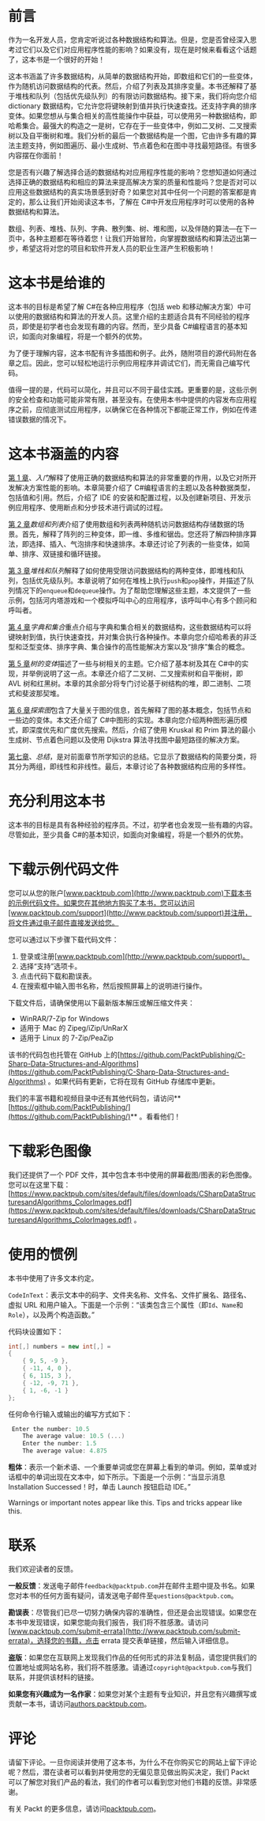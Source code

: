 # 前言

作为一名开发人员，您肯定听说过各种数据结构和算法。但是，您是否曾经深入思考过它们以及它们对应用程序性能的影响？如果没有，现在是时候来看看这个话题了，这本书是一个很好的开始！

这本书涵盖了许多数据结构，从简单的数据结构开始，即数组和它们的一些变体，作为随机访问数据结构的代表。然后，介绍了列表及其排序变量。本书还解释了基于堆栈和队列（包括优先级队列）的有限访问数据结构。接下来，我们将向您介绍 dictionary 数据结构，它允许您将键映射到值并执行快速查找。还支持字典的排序变体。如果您想从与集合相关的高性能操作中获益，可以使用另一种数据结构，即哈希集合。最强大的构造之一是树，它存在于一些变体中，例如二叉树、二叉搜索树以及自平衡树和堆。我们分析的最后一个数据结构是一个图，它由许多有趣的算法主题支持，例如图遍历、最小生成树、节点着色和在图中寻找最短路径。有很多内容摆在你面前！

您是否有兴趣了解选择合适的数据结构对应用程序性能的影响？您想知道如何通过选择正确的数据结构和相应的算法来提高解决方案的质量和性能吗？您是否对可以应用这些数据结构的真实场景感到好奇？如果您对其中任何一个问题的答案都是肯定的，那么让我们开始阅读这本书，了解在 C#中开发应用程序时可以使用的各种数据结构和算法。

数组、列表、堆栈、队列、字典、散列集、树、堆和图，以及伴随的算法—在下一页中，各种主题都在等待着您！让我们开始冒险，向掌握数据结构和算法迈出第一步，希望这将对您的项目和软件开发人员的职业生涯产生积极影响！

# 这本书是给谁的

这本书的目标是希望了解 C#在各种应用程序（包括 web 和移动解决方案）中可以使用的数据结构和算法的开发人员。这里介绍的主题适合具有不同经验的程序员，即使是初学者也会发现有趣的内容。然而，至少具备 C#编程语言的基本知识，如面向对象编程，将是一个额外的优势。

为了便于理解内容，这本书配有许多插图和例子。此外，随附项目的源代码附在各章之后。因此，您可以轻松地运行示例应用程序并调试它们，而无需自己编写代码。

值得一提的是，代码可以简化，并且可以不同于最佳实践。更重要的是，这些示例的安全检查和功能可能非常有限，甚至没有。在使用本书中提供的内容发布应用程序之前，应彻底测试应用程序，以确保它在各种情况下都能正常工作，例如在传递错误数据的情况下。

# 这本书涵盖的内容

[第 1 章](1.html)、*入门*解释了使用正确的数据结构和算法的非常重要的作用，以及它对所开发解决方案性能的影响。本章简要介绍了 C#编程语言的主题以及各种数据类型，包括值和引用。然后，介绍了 IDE 的安装和配置过程，以及创建新项目、开发示例应用程序、使用断点和分步技术进行调试的过程。

[第 2 章](2.html)*数组和列表*介绍了使用数组和列表两种随机访问数据结构存储数据的场景。首先，解释了阵列的三种变体，即一维、多维和锯齿。您还将了解四种排序算法，即选择、插入、气泡排序和快速排序。本章还讨论了列表的一些变体，如简单、排序、双链接和循环链接。

[第 3 章](3.html)*堆栈和队列*解释了如何使用受限访问数据结构的两种变体，即堆栈和队列，包括优先级队列。本章说明了如何在堆栈上执行`push`和`pop`操作，并描述了队列情况下的`enqueue`和`dequeue`操作。为了帮助您理解这些主题，本文提供了一些示例，包括河内塔游戏和一个模拟呼叫中心的应用程序，该呼叫中心有多个顾问和呼叫者。

[第 4 章](4.html)*字典和集合*重点介绍与字典和集合相关的数据结构，这些数据结构可以将键映射到值，执行快速查找，并对集合执行各种操作。本章向您介绍哈希表的非泛型和泛型变体、排序字典、集合操作的高性能解决方案以及“排序”集合的概念。

[第 5 章](5.html)*树的变体*描述了一些与树相关的主题。它介绍了基本树及其在 C#中的实现，并举例说明了这一点。本章还介绍了二叉树、二叉搜索树和自平衡树，即 AVL 树和红黑树。本章的其余部分将专门讨论基于树结构的堆，即二进制、二项式和斐波那契堆。

[第 6 章](6.html)*探索图*包含了大量关于图的信息，首先解释了图的基本概念，包括节点和一些边的变体。本文还介绍了 C#中图形的实现。本章向您介绍两种图形遍历模式，即深度优先和广度优先搜索。然后，介绍了使用 Kruskal 和 Prim 算法的最小生成树、节点着色问题以及使用 Dijkstra 算法寻找图中最短路径的解决方案。

[第七章](7.html)、*总结*，是对前面章节所学知识的总结。它显示了数据结构的简要分类，将其分为两组，即线性和非线性。最后，本章讨论了各种数据结构应用的多样性。

# 充分利用这本书

这本书的目标是具有各种经验的程序员。不过，初学者也会发现一些有趣的内容。尽管如此，至少具备 C#的基本知识，如面向对象编程，将是一个额外的优势。

# 下载示例代码文件

您可以从您的账户[www.packtpub.com](http://www.packtpub.com)下载本书的示例代码文件。如果您在其他地方购买了本书，您可以访问[www.packtpub.com/support](http://www.packtpub.com/support)并注册，将文件通过电子邮件直接发送给您。

您可以通过以下步骤下载代码文件：

1.  登录或注册[www.packtpub.com](http://www.packtpub.com/support)。
2.  选择“支持”选项卡。
3.  点击代码下载和勘误表。
4.  在搜索框中输入图书名称，然后按照屏幕上的说明进行操作。

下载文件后，请确保使用以下最新版本解压或解压缩文件夹：

*   WinRAR/7-Zip for Windows
*   适用于 Mac 的 Zipeg/iZip/UnRarX
*   适用于 Linux 的 7-Zip/PeaZip

该书的代码包也托管在 GitHub 上的[https://github.com/PacktPublishing/C-Sharp-Data-Structures-and-Algorithms](https://github.com/PacktPublishing/C-Sharp-Data-Structures-and-Algorithms) 。如果代码有更新，它将在现有 GitHub 存储库中更新。

我们的丰富书籍和视频目录中还有其他代码包，请访问**[https://github.com/PacktPublishing/](https://github.com/PacktPublishing/)** 。看看他们！

# 下载彩色图像

我们还提供了一个 PDF 文件，其中包含本书中使用的屏幕截图/图表的彩色图像。您可以在这里下载：[https://www.packtpub.com/sites/default/files/downloads/CSharpDataStructuresandAlgorithms_ColorImages.pdf](https://www.packtpub.com/sites/default/files/downloads/CSharpDataStructuresandAlgorithms_ColorImages.pdf) 。

# 使用的惯例

本书中使用了许多文本约定。

`CodeInText`：表示文本中的码字、文件夹名称、文件名、文件扩展名、路径名、虚拟 URL 和用户输入。下面是一个示例：“该类包含三个属性（即`Id`、`Name`和`Role`），以及两个构造函数。”

代码块设置如下：

```cs
int[,] numbers = new int[,] = 
{ 
    { 9, 5, -9 }, 
    { -11, 4, 0 }, 
    { 6, 115, 3 }, 
    { -12, -9, 71 }, 
    { 1, -6, -1 } 
};
```

任何命令行输入或输出的编写方式如下：

```cs
 Enter the number: 10.5
    The average value: 10.5 (...)
    Enter the number: 1.5
    The average value: 4.875
```

**粗体**：表示一个新术语、一个重要单词或您在屏幕上看到的单词。例如，菜单或对话框中的单词出现在文本中，如下所示。下面是一个示例：“当显示消息 Installation Successed！时，单击 Launch 按钮启动 IDE。”

Warnings or important notes appear like this. Tips and tricks appear like this.

# 联系

我们欢迎读者的反馈。

**一般反馈**：发送电子邮件`feedback@packtpub.com`并在邮件主题中提及书名。如果您对本书的任何方面有疑问，请发送电子邮件至`questions@packtpub.com`。

**勘误表**：尽管我们已尽一切努力确保内容的准确性，但还是会出现错误。如果您在本书中发现错误，如果您能向我们报告，我们将不胜感激。请访问[www.packtpub.com/submit-errata](http://www.packtpub.com/submit-errata)，选择您的书籍，点击 errata 提交表单链接，然后输入详细信息。

**盗版**：如果您在互联网上发现我们作品的任何形式的非法复制品，请您提供我们的位置地址或网站名称，我们将不胜感激。请通过`copyright@packtpub.com`与我们联系，并提供该材料的链接。

**如果您有兴趣成为一名作家**：如果您对某个主题有专业知识，并且您有兴趣撰写或贡献一本书，请访问[authors.packtpub.com](http://authors.packtpub.com/)。

# 评论

请留下评论。一旦你阅读并使用了这本书，为什么不在你购买它的网站上留下评论呢？然后，潜在读者可以看到并使用您的无偏见意见做出购买决定，我们 Packt 可以了解您对我们产品的看法，我们的作者可以看到您对他们书籍的反馈。非常感谢。

有关 Packt 的更多信息，请访问[packtpub.com](https://www.packtpub.com/)。